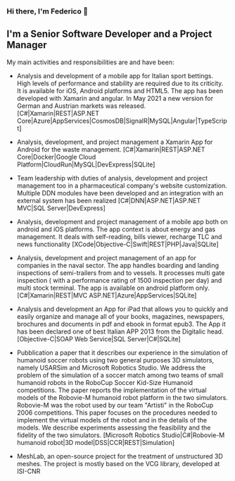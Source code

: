 ### Hi there, I'm Federico 👋

## I'm a Senior Software Developer and a Project Manager
My main activities and responsibilities are and have been:

- Analysis and development of a mobile app for Italian sport bettings. High levels of performance and stability are required due to its criticity. It is available for iOS, Android platforms and HTML5. The app has been developed with Xamarin and angular.
In May 2021 a new version for German and Austrian markets was released.
[C#|Xamarin|REST|ASP.NET Core|Azure|AppServices|CosmosDB|SignalR|MySQL|Angular|TypeScript]

- Analysis, development, and project management a Xamarin App for Android for the waste management.
[C#|Xamarin|REST|ASP.NET Core|Docker|Google Cloud Platform|CloudRun|MySQL|DevExpress|SQLite]

- Team leadership with duties of analysis, development and project management too in a pharmaceutical company's website customization. Multiple DDN modules have been developed and an integration with an external system has been realized
[C#|DNN|ASP.NET|ASP.NET MVC|SQL Server|DevExpress]

- Analysis, development and project management of a mobile app both on android and iOS platforms. The app context is about energy and gas management. It deals with self-reading, bills viewer, recharge TLC and news functionality
[XCode|Objective-C|Swift|REST|PHP|Java|SQLite]

- Analysis, development and project management of an app for companies in the naval sector. The app handles boarding and landing inspections of semi-trailers from and to vessels. It processes multi gate inspection ( with a performance rating of 1500 inspection per day) and multi stock terminal. 
The app is available on android platform only.
[C#|Xamarin|REST|MVC ASP.NET|Azure|AppServices|SQLite]

- Analysis and development an App for iPad that allows you to quickly and easily organize and manage all of your books, magazines, newspapers, brochures and documents in pdf and ebook in format epub3.
The App it has been declared one of best Italian APP 2013 from the Digitalic head.
[Objective-C|SOAP Web Service|SQL Server|C#|SQLite]

- Pubblication a paper that it describes our experience in the simulation of humanoid soccer robots using two general purposes 3D simulators, namely USARSim and Microsoft Robotics Studio. We address the problem of the simulation of a soccer match among two teams of small humanoid robots in the RoboCup Soccer Kid-Size Humanoid competitions. The paper reports the implementation of the virtual models of the Robovie-M humanoid robot platform in the two simulators. Robovie-M was the robot used by our team "Artisti" in the RoboCup 2006 competitions. This paper focuses on the procedures needed to implement the virtual models of the robot and in the details of the models. We describe experiments assessing the feasibility and the fidelity of the two simulators.
[Microsoft Robotics Studio|C#|Robovie-M humanoid robot|3D model|DSS|CCR|REST|Simulation]

- MeshLab, an open-source project for the treatment of unstructured 3D meshes. The project is mostly based on the VCG library, developed at ISI-CNR

<!--
**fmazzant/fmazzant** is a ✨ _special_ ✨ repository because its `README.md` (this file) appears on your GitHub profile.

Here are some ideas to get you started:

- 🔭 I’m currently working on ...
- 🌱 I’m currently learning ...
- 👯 I’m looking to collaborate on ...
- 🤔 I’m looking for help with ...
- 💬 Ask me about ...
- 📫 How to reach me: ...
- 😄 Pronouns: ...
- ⚡ Fun fact: ...
-->
